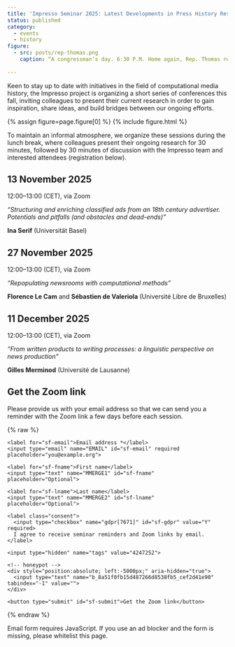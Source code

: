 ```yaml
---
title: 'Impresso Seminar 2025: Latest Developments in Press History Research'
status: published
category:
  - events
  - history
figure:
  - src: posts/rep-thomas.png
    caption: “A congressman’s day. 6:30 P.M. Home again, Rep. Thomas reads the hometown newspapers and listens to the latest radio news reports before dinner” (1937), Library of Congress.
   
---
```


Keen to stay up to date with initiatives in the field of computational media history, the Impresso project is organizing a short series of conferences this fall, inviting colleagues to present their current research in order to gain inspiration, share ideas, and build bridges between our ongoing efforts.


<!-- more -->

{% assign figure=page.figure[0] %}
{% include figure.html %}

To maintain an informal atmosphere, we organize these sessions during the lunch break, where colleagues present their ongoing research for 30 minutes, followed by 30 minutes of discussion with the Impresso team and interested attendees (registration below).

## 13 November 2025

12:00–13:00 (CET), via Zoom

*“Structuring and enriching classified ads from an 18th century advertiser. Potentials and pitfalls (and obstacles and dead-ends)”*

**Ina Serif** (Universität Basel)

## 27 November 2025

12:00–13:00 (CET), via Zoom

*“Repopulating newsrooms with computational methods”*

**Florence Le Cam** and **Sébastien de Valeriola** (Université Libre de Bruxelles)

## 11 December 2025

12:00–13:00 (CET), via Zoom

*“From written products to writing processes: a linguistic perspective on news production”*

**Gilles Merminod** (Université de Lausanne)

## Get the Zoom link

Please provide us with your email address so that we can send you a reminder with the Zoom link a few days before each session.

<style>
/* local styles; adblockers target MC classnames, so use neutral ones */
#seminar-optin label { display:block; margin-top:10px; font-weight:600; }
#seminar-optin input[type="email"],
#seminar-optin input[type="text"] { width:100%; padding:6px; margin-top:4px; }
#seminar-optin .consent { font-weight:400; margin-top:12px; }
#seminar-optin button { margin-top:16px; padding:8px 14px; }
</style>

{% raw %}
<div id="seminar-optin">
  <form action="https://impresso-project.us20.list-manage.com/subscribe/post?u=8a51f0fb15d487266d8538fb5&amp;id=cef2d41e90&amp;v_id=4813&amp;f_id=005c20eff0"
        method="post" id="seminar-form" target="_self" novalidate>

    <label for="sf-email">Email address *</label>
    <input type="email" name="EMAIL" id="sf-email" required placeholder="you@example.org">

    <label for="sf-fname">First name</label>
    <input type="text" name="MMERGE1" id="sf-fname" placeholder="Optional">

    <label for="sf-lname">Last name</label>
    <input type="text" name="MMERGE2" id="sf-lname" placeholder="Optional">

    <label class="consent">
      <input type="checkbox" name="gdpr[7671]" id="sf-gdpr" value="Y" required>
      I agree to receive seminar reminders and Zoom links by email.
    </label>

    <input type="hidden" name="tags" value="4247252">

    <!-- honeypot -->
    <div style="position:absolute; left:-5000px;" aria-hidden="true">
      <input type="text" name="b_8a51f0fb15d487266d8538fb5_cef2d41e90" tabindex="-1" value="">
    </div>

    <button type="submit" id="sf-submit">Get the Zoom link</button>
  </form>
</div>
{% endraw %}

<noscript>Email form requires JavaScript. If you use an ad blocker and the form is missing, please whitelist this page.</noscript>




